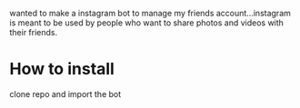 wanted to make a instagram bot to manage my friends account...instagram is meant to be used by people who want to share photos and videos with their friends.


# How to install

clone repo
and import the bot